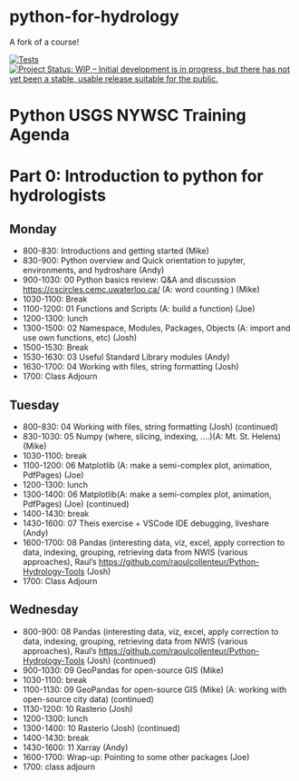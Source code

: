 # python-for-hydrology

A fork of a course!

[![Tests](https://github.com/aleaf/python-for-hydrology/actions/workflows/test.yaml/badge.svg)](https://github.com/aleaf/python-for-hydrology/actions/workflows/test.yaml)
[![Project Status: WIP – Initial development is in progress, but there has not yet been a stable, usable release suitable for the public.](https://www.repostatus.org/badges/latest/wip.svg)](https://www.repostatus.org/#wip)

# Python USGS NYWSC Training Agenda
 
# Part 0: Introduction to python for hydrologists
## Monday
- 800-830: Introductions and getting started  (Mike) 
- 830-900: Python overview and Quick orientation to jupyter, environments, and hydroshare (Andy) 
- 900-1030: 00 Python basics review: Q&A and discussion https://cscircles.cemc.uwaterloo.ca/  (A: word counting ) (Mike) 
- 1030-1100: Break
- 1100-1200: 01 Functions and Scripts  (A: build a function) (Joe) 
- 1200-1300: lunch
- 1300-1500: 02 Namespace, Modules, Packages, Objects (A: import and use own functions, etc) (Josh) 
- 1500-1530: Break
- 1530-1630: 03 Useful Standard Library modules (Andy) 
- 1630-1700: 04 Working with files, string formatting (Josh) 
- 1700: Class Adjourn 
 
## Tuesday
- 800-830:  04 Working with files, string formatting (Josh) (continued)
- 830-1030: 05 Numpy (where, slicing, indexing, ….)(A: Mt. St. Helens) (Mike)
- 1030-1100: break
- 1100-1200: 06 Matplotlib (A: make a semi-complex plot, animation, PdfPages) (Joe) 
- 1200-1300: lunch
- 1300-1400: 06 Matplotlib(A: make a semi-complex plot, animation, PdfPages) (Joe) (continued)
- 1400-1430: break
- 1430-1600: 07 Theis exercise + VSCode IDE debugging, liveshare (Andy) 
- 1600-1700: 08 Pandas (interesting data, viz, excel, apply correction to data, indexing, grouping, retrieving data from NWIS (various approaches), Raul’s https://github.com/raoulcollenteur/Python-Hydrology-Tools (Josh) 
- 1700: Class Adjourn

## Wednesday
- 800-900: 08 Pandas (interesting data, viz, excel, apply correction to data, indexing, grouping, retrieving data from NWIS (various approaches), Raul’s https://github.com/raoulcollenteur/Python-Hydrology-Tools (Josh) (continued)
- 900-1030: 09 GeoPandas for open-source GIS (Mike)
- 1030-1100: break
- 1100-1130: 09 GeoPandas for open-source GIS (Mike) (A: working with open-source city data) (continued)
- 1130-1200: 10 Rasterio (Josh) 
- 1200-1300: lunch
- 1300-1400: 10 Rasterio (Josh) (continued)
- 1400-1430: break
- 1430-1600: 11 Xarray (Andy) 
- 1600-1700: Wrap-up: Pointing to some other packages (Joe)
- 1700: class adjourn
<!-- 
# Part 1: Application of Python and Flopy to Groundwater Modeling 
## Thursday
- 800-900: 01 Introductions and IT sorting (Mike)
- 900-930: 02 Build your first model with FloPy (Joe) 
- 930-1000: break
- 1000-1030: 02 Build your first model with FloPy (Joe) (continued)
- 1030-1200: 03 Loading and visualizing models with FloPy (Andy) 
- 1200-1300: lunch
- 1300-1500: 04 New Intersection Capabilities, modelgrid (Josh) 
- 1530-1600: break
- 1600-1630: 05 Unstructured Grids  (Joe) 
- 1630-1700: 06 Class project – overview and start - incorporate modelgrid, intersect, resampling raster etc. (ALL) 
- 1700: class adjourn
 
## Friday
- 800-1200: Project
- 1200-1300: lunch
- 1300-1430: 07 Streamflow Capture Analysis with FloPy – using Voronoi (Mike) 
- 1430-1500: break
- 1500-1530: 08 Modflow-setup demo (Andy) 
- 1530-1600: break
- 1600-1630: 09 Run and process MF6T (Joe) 
- 1630-1700: 10 Run and process MODPATH models (Josh) 
- 1700: Wrap up -->


